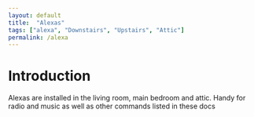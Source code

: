 ```yaml
---
layout: default
title:  "Alexas"
tags: ["alexa", "Downstairs", "Upstairs", "Attic"]
permalink: /alexa
---
```


# Introduction

Alexas are installed in the living room, main bedroom and attic. Handy for radio and music as well as other commands listed in these docs
